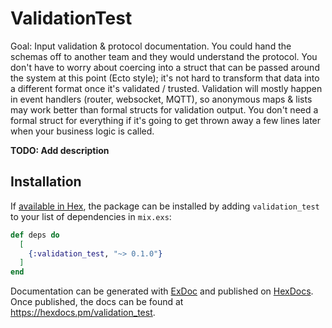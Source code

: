 # ValidationTest

Goal: Input validation & protocol documentation. You could hand the schemas off to another team and they would understand the protocol. You don't have to worry about coercing into a struct that can be passed around the system at this point (Ecto style); it's not hard to transform that data into a different format once it's validated / trusted. Validation will mostly happen in event handlers (router, websocket, MQTT), so anonymous maps & lists may work better than formal structs for validation output. You don't need a formal struct for everything if it's going to get thrown away a few lines later when your business logic is called.

**TODO: Add description**

## Installation

If [available in Hex](https://hex.pm/docs/publish), the package can be installed
by adding `validation_test` to your list of dependencies in `mix.exs`:

```elixir
def deps do
  [
    {:validation_test, "~> 0.1.0"}
  ]
end
```

Documentation can be generated with [ExDoc](https://github.com/elixir-lang/ex_doc)
and published on [HexDocs](https://hexdocs.pm). Once published, the docs can
be found at <https://hexdocs.pm/validation_test>.

